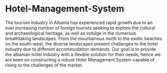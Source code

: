# Hotel-Management-System
The tourism industry in Albania has experienced rapid growth due to an ever increasing number of foreign tourists seeking to explore the cultural and archaeological heritage, as well as indulge in the numerous breathtaking landscapes. From the mountainous north to the exotic beaches on the south-west, the diverse landscapes present challenges to the hotel industry due to different accommodation demands. Our goal is to provide the albanian hotel industry with a flexible solution for their needs, hence we are keen on constructing a robust Hotel Management System capable of rising to the challenges of the market. 
